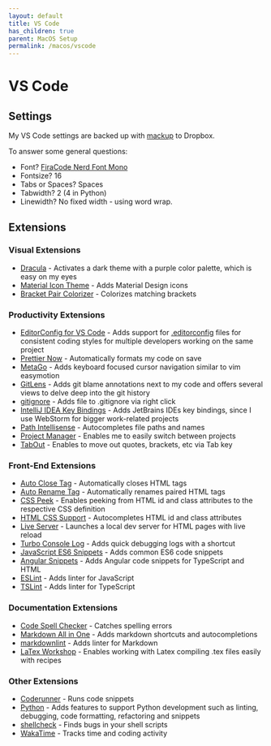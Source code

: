 ```yaml
---
layout: default
title: VS Code
has_children: true
parent: MacOS Setup
permalink: /macos/vscode
---
```


# VS Code

## Settings

My VS Code settings are backed up with [mackup](https://github.com/lra/mackup) to Dropbox.

To answer some general questions:

* Font? [FiraCode Nerd Font Mono](https://github.com/ryanoasis/nerd-fonts/tree/master/patched-fonts/FiraCode)
* Fontsize? 16
* Tabs or Spaces? Spaces
* Tabwidth? 2 (4 in Python)
* Linewidth? No fixed width - using word wrap.

## Extensions

### Visual Extensions

* [Dracula](https://draculatheme.com/) - Activates a dark theme with a purple color palette, which is easy on my eyes
* [Material Icon Theme](https://github.com/PKief/vscode-material-icon-theme) - Adds Material Design icons
* [Bracket Pair Colorizer](https://github.com/CoenraadS/BracketPair) - Colorizes matching brackets

### Productivity Extensions

* [EditorConfig for VS Code](https://github.com/editorconfig/editorconfig-vscode.git) - Adds support for [.editorconfig](https://editorconfig.org/) files for consistent coding styles for multiple developers working on the same project
* [Prettier Now](https://github.com/remimarsal/prettier-now-vscode) - Automatically formats my code on save
* [MetaGo](https://github.com/metaseed/metaGo.git) - Adds keyboard focused cursor navigation similar to vim easymotion
* [GitLens](https://github.com/eamodio/vscode-gitlens) - Adds git blame annotations next to my code and offers several views to delve deep into the git history
* [gitignore](https://marketplace.visualstudio.com/items?itemName=michelemelluso.gitignore) - Adds file to .gitignore via right click
* [IntelliJ IDEA Key Bindings](https://github.com/kasecato/vscode-intellij-idea-keybindings) - Adds JetBrains IDEs key bindings, since I use WebStorm for bigger work-related projects
* [Path Intellisense](https://github.com/ChristianKohler/PathIntellisense) - Autocompletes file paths and names
* [Project Manager](https://github.com/alefragnani/vscode-project-manager) - Enables me to easily switch between projects
* [TabOut](https://github.com/albertromkes/tabout.git) - Enables to move out quotes, brackets, etc via Tab key

### Front-End Extensions

* [Auto Close Tag](https://github.com/formulahendry/vscode-auto-close-tag) - Automatically closes HTML tags
* [Auto Rename Tag](https://github.com/formulahendry/vscode-auto-rename-tag) - Automatically renames paired HTML tags
* [CSS Peek](https://github.com/pranaygp/vscode-css-peek.git) - Enables peeking from HTML id and class attributes to the respective CSS definition
* [HTML CSS Support](https://github.com/ecmel/vscode-html-css.git) - Autocompletes HTML id and class attributes
* [Live Server](https://github.com/ritwickdey/vscode-live-server.git) - Launches a local dev server for HTML pages with live reload
* [Turbo Console Log](https://github.com/Chakroun-Anas/turbo-console-log) - Adds quick debugging logs with a shortcut
* [JavaScript ES6 Snippets](https://github.com/xabikos/vscode-javascript) - Adds common ES6 code snippets
* [Angular Snippets](https://github.com/johnpapa/vscode-angular-snippets) - Adds Angular code snippets for TypeScript and HTML
* [ESLint](https://github.com/Microsoft/vscode-eslint) - Adds linter for JavaScript
* [TSLint](https://github.com/Microsoft/vscode-typescript-tslint-plugin) - Adds linter for TypeScript

### Documentation Extensions

* [Code Spell Checker](https://github.com/streetsidesoftware/vscode-spell-checker) - Catches spelling errors
* [Markdown All in One](https://github.com/yzhang-gh/vscode-markdown) - Adds markdown shortcuts and autocompletions
* [markdownlint](https://github.com/DavidAnson/vscode-markdownlint.git) - Adds linter for Markdown
* [LaTex Workshop](https://github.com/James-Yu/LaTeX-Workshop.git) - Enables working with Latex compiling .tex files easily with recipes

### Other Extensions

* [Coderunner](https://github.com/formulahendry/vscode-code-runner.git) - Runs code snippets
* [Python](https://github.com/Microsoft/vscode-python) - Adds features to support Python development such as linting, debugging, code formatting, refactoring and snippets
* [shellcheck](https://github.com/timonwong/vscode-shellcheck.git) - Finds bugs in your shell scripts
* [WakaTime](https://github.com/wakatime/vscode-wakatime.git) - Tracks time and coding activity
